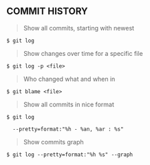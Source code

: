 COMMIT HISTORY
--------------

> Show all commits, starting with newest

    $ git log

> Show changes over time for a specific file

    $ git log -p <file>

> Who changed what and when in

    $ git blame <file>

> Show all commits in nice format

    $ git log

      --pretty=format:"%h - %an, %ar : %s"

> Show commits graph

    $ git log --pretty=format:"%h %s" --graph
